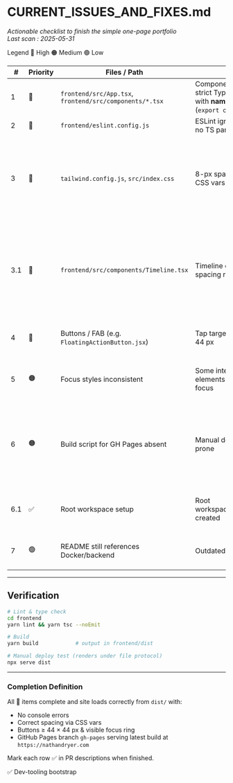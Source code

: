 # CURRENT_ISSUES_AND_FIXES.md  
_Actionable checklist to finish the simple one-page portfolio_  
_Last scan : 2025-05-31_

Legend 🔴 High 🟠 Medium 🟢 Low  

| # | Priority | Files / Path | Issue | Fix |
|---|----------|--------------|-------|--------|
| 1 | 🔴 | `frontend/src/App.tsx`, `frontend/src/components/*.tsx` | Components migrated to strict TypeScript (`.tsx`) with **named exports** (`export const Header`) | ✅ |
| 2 | 🔴 | `frontend/eslint.config.js` | ESLint ignores `.ts/.tsx`; no TS parser | ✅ |
| 3 | 🔴 | `tailwind.config.js`, `src/index.css` | 8-px spacing scale + CSS vars implemented | ✅ Added spacing keys `0,2,4,6,8,12,16,24` in Tailwind `theme.spacing`; defined `--space-component: 24px;` and `--space-section: 48px;` in `:root` of `src/index.css`. |
| 3.1 | 🔴 | `frontend/src/components/Timeline.tsx` | Timeline component spacing requirements | ✅ Implemented and tested timeline spacing with `p-6` (24px padding), `space-y-8` (32px vertical spacing), and `mr-4` (16px margin-end) via CSS overrides. Added Playwright test to verify spacing. |
| 4 | 🔴 | Buttons / FAB (e.g. `FloatingActionButton.jsx`) | Tap target smaller than 44 px | Add `min-w-[44px] min-h-[44px]` classes or wrap with shared `Button` component. |
| 5 | 🟠 | Focus styles inconsistent | Some interactive elements lack visible focus | Create `.focus-ring` utility in `global.css` and apply to all `<button>` / `<a>` elements. |
| 6 | 🟠 | Build script for GH Pages absent | Manual deploy error-prone | `yarn add -D gh-pages`; in root `package.json` add scripts:<br>`\"predeploy\":\"yarn --cwd frontend build\",`<br>`\"deploy\":\"gh-pages -d frontend/dist -b gh-pages\"` |
| 6.1 | ✅ | Root workspace setup | Root workspace/package.json created | Added workspace configuration with frontend as workspace and deployment scripts |
| 7 | 🟢 | README still references Docker/backend | Outdated info | Remove backend/Docker sections once above issues resolved. |

---

## Verification

```bash
# Lint & type check
cd frontend
yarn lint && yarn tsc --noEmit

# Build
yarn build            # output in frontend/dist

# Manual deploy test (renders under file protocol)
npx serve dist
```

---

### Completion Definition

All 🔴 items complete and site loads correctly from `dist/` with:

* No console errors
* Correct spacing via CSS vars
* Buttons ≥ 44 × 44 px & visible focus ring
* GitHub Pages branch `gh-pages` serving latest build at `https://nathandryer.com`

Mark each row ✅ in PR descriptions when finished.  

✅ Dev-tooling bootstrap
